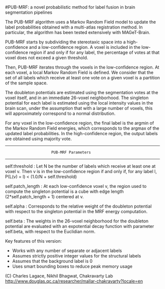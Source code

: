 #PUB-MRF: a novel probabilistic method for label fusion in brain segmentation pipelines

The PUB-MRF algorithm uses a Markov Random Field model to update the
label probabilities obtained with a multi-atlas registration method. In
particular, the algorithm has been tested extensively with MAGeT-Brain.

PUB-MRF starts by subdividing the stereotaxic space into a high-confidence
and a low-confidence region. A voxel is included in the low-confidence
region if and only if for any label, the percentage of votes at that voxel
does not exceed a given threshold. 

Then, PUB-MRF iterates through the voxels in the low-confidence region. 
At each voxel, a local Markov Random Field is defined. We consider that
the set of all labels which receive at least one vote on a given voxel is 
a partition of the sample space.

The doubleton potentials are estimated using the segmentation votes at the
voxel itself, and in an immediate 26-voxel neighborhood. The singleton
potential for each label is estimated using the local intensity values in
the brain scan, under the assumption that with a large number of voxels, 
this will approximately correspond to a normal distribution.

For any voxel in the low-confidence region, the final label is the argmin 
of the Markov Random Field energies, which corresponds to the argmax of
the updated label probabilities. In the high-confidence region, the output 
labels are obtained using majority vote.

-------------------------------------------------------------------------    
                         PUB-MRF Parameters
-------------------------------------------------------------------------

self.threshold     : Let N be the number of labels which receive at least
                     one at voxel v. Then v is in the low-confidence
                     region if and only if, for any label l,
                     P(L(v) = l) < (1.0/N + self.threshold)

self.patch_length  : At each low-confidence voxel v, the region used to
                     compute the singleton potential is a cube with edge
                     length (2*self.patch_length + 1) centered at v.

self.alpha         : Corresponds to the relative weight of the doubleton
                     potential with respect to the singleton potential in
                     the MRF energy computation.

self.beta          : The weights in the 26-voxel neighborhood for the
                     doubleton potential are evaluated with an expotential
                     decay function with parameter self.beta, with respect
                     to the Euclidian norm.

Key features of this version:
- Works with any number of separate or adjacent labels
- Assumes strictly positive integer values for the structural labels
- Assumes that the background label is 0
- Uses smart bounding boxes to reduce peak memory usage

(C) Charles Lagace, Nikhil Bhagwat, Chakravarty Lab
http://www.douglas.qc.ca/researcher/mallar-chakravarty?locale=en
